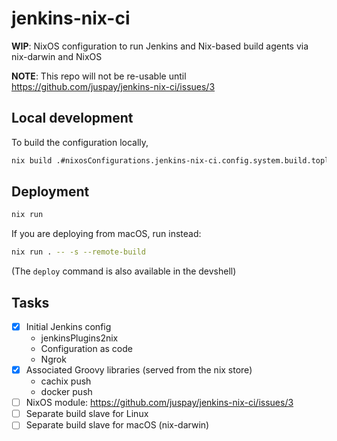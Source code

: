 # jenkins-nix-ci

**WIP**: NixOS configuration to run Jenkins and Nix-based build agents via nix-darwin and NixOS 

**NOTE**: This repo will not be re-usable until https://github.com/juspay/jenkins-nix-ci/issues/3

## Local development

To build the configuration locally,

```sh
nix build .#nixosConfigurations.jenkins-nix-ci.config.system.build.toplevel
```
## Deployment

```sh
nix run
```

If you are deploying from macOS, run instead:

```sh
nix run . -- -s --remote-build
```

(The `deploy` command is also available in the devshell)

## Tasks

- [x] Initial Jenkins config
    - jenkinsPlugins2nix
    - Configuration as code
    - Ngrok
- [x] Associated Groovy libraries (served from the nix store)
    - cachix push
    - docker push
- [ ] NixOS module: https://github.com/juspay/jenkins-nix-ci/issues/3
- [ ] Separate build slave for Linux
- [ ] Separate build slave for macOS (nix-darwin)